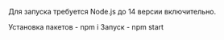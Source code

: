 Для запуска требуется Node.js до 14 версии включительно.

Установка пакетов - npm i
Запуск - npm start